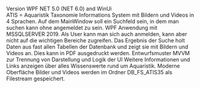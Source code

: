 Version WPF NET 5.0 (NET 6.0) and WinUi  
ATIS = Aquaristik Taxonomie Informations System 
mit Bildern und Videos in 4 Sprachen. Auf dem MainWindow soll ein Suchfeld sein, in dem man 
suchen kann ohne angemeldet zu sein. 
WPF Anwendung mit MSSQLSERVER 2019. 
Als User kann man sich auch anmelden, kann aber nicht auf die wichtigen Bereiche zugreifen. 
Das Ergebnis der Suche holt Daten aus fast allen Tabellen der Datenbank und zeigt sie mit 
Bildern und Videos an. Dies kann in PDF ausgedruckt werden. Entwurfsmuster MVVM zur 
Trennung von Darstellung und Logik der UI Weitere Informationen und Links anzeigen über 
alles Wissenswerte rund um Aquaristik. Moderne Oberfläche Bilder und Videos werden im 
Ordner DB_FS_ATIS35 als Filestream gespeichert.
